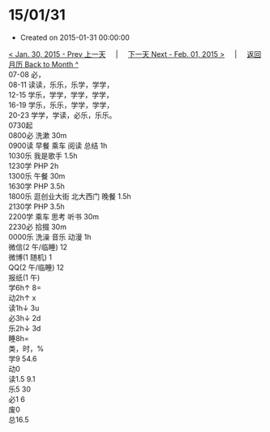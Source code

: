 # 15/01/31

* Created on 2015-01-31 00:00:00

[&lt; Jan. 30, 2015 - Prev 上一天](d30.md)     \|     [下一天 Next - Feb. 01, 2015 &gt;](../02/d01.md)     \|     [返回月历 Back to Month ^](index.md)   
07-08 必，  
08-11 读读，乐乐，乐学，学学，  
12-15 学乐，学学，学学，学学，  
16-19 学乐，乐乐，学学，学学，  
20-23 学学，学读，必乐，乐乐。  
0730起  
0800必 洗漱 30m  
0900读 早餐 乘车 阅读 总结 1h  
1030乐 我是歌手 1.5h  
1230学 PHP 2h  
1300乐 午餐 30m  
1630学 PHP 3.5h  
1800乐 逛创业大街 北大西门 晚餐 1.5h  
2130学 PHP 3.5h  
2200学 乘车 思考 听书 30m  
2230必 拾掇 30m  
0000乐 洗澡 音乐 动漫 1h  
微信\(2 午/临睡\) 12  
微博\(1 随机\) 1  
QQ\(2 午/临睡\) 12  
报纸\(1 午\)  
学6h↑ 8=  
动2h↑ x  
读1h↓ 3u  
必3h↓ 2d  
乐2h↓ 3d  
睡8h=  
类，时，%  
学9 54.6  
动0  
读1.5 9.1  
乐5 30  
必1 6  
废0  
总16.5

